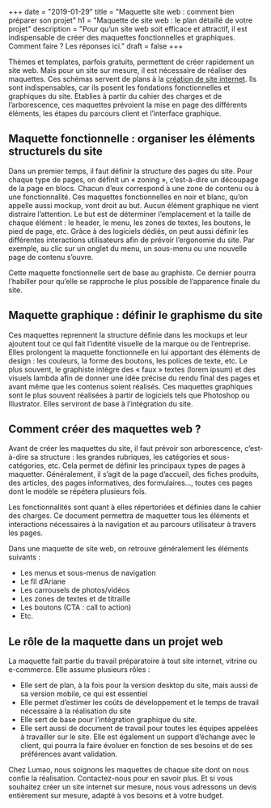 +++
date = "2019-01-29"
title = "Maquette site web : comment bien préparer son projet"
h1 = "Maquette de site web : le plan détaillé de votre projet"
description = "Pour qu’un site web soit efficace et attractif, il est indispensable de créer des maquettes fonctionnelles et graphiques. Comment faire ? Les réponses ici."
draft = false
+++

Thèmes et templates, parfois gratuits, permettent de créer rapidement un site web. Mais pour un site sur mesure, il est nécessaire de réaliser des maquettes. Ces schémas servent de plans à la [création de site internet](/site/). Ils sont indispensables, car ils posent les fondations fonctionnelles et graphiques du site. Etablies à partir du cahier des charges et de l’arborescence, ces maquettes prévoient la mise en page des différents éléments, les étapes du parcours client et l’interface graphique.

## Maquette fonctionnelle : organiser les éléments structurels du site

Dans un premier temps, il faut définir la structure des pages du site. Pour chaque type de pages, on définit un « zoning », c’est-à-dire un découpage de la page en blocs. Chacun d’eux correspond à une zone de contenu ou à une fonctionnalité. Ces maquettes fonctionnelles en noir et blanc, qu’on appelle aussi mockup, vont droit au but. Aucun élément graphique ne vient distraire l’attention. Le but est de déterminer l’emplacement et la taille de chaque élément : le header, le menu, les zones de textes, les boutons, le pied de page, etc. Grâce à des logiciels dédiés, on peut aussi définir les différentes interactions utilisateurs afin de prévoir l’ergonomie du site. Par exemple, au clic sur un onglet du menu, un sous-menu ou une nouvelle page de contenu s’ouvre.

Cette maquette fonctionnelle sert de base au graphiste. Ce dernier pourra l’habiller pour qu’elle se rapproche le plus possible de l’apparence finale du site.

## Maquette graphique : définir le graphisme du site

Ces maquettes reprennent la structure définie dans les mockups et leur ajoutent tout ce qui fait l’identité visuelle de la marque ou de l’entreprise. Elles prolongent la maquette fonctionnelle en lui apportant des éléments de design : les couleurs, la forme des boutons, les polices de texte, etc. Le plus souvent, le graphiste intègre des « faux » textes (lorem ipsum) et des visuels lambda afin de donner une idée précise du rendu final des pages et avant même que les contenus soient réalisés. Ces maquettes graphiques sont le plus souvent réalisées à partir de logiciels tels que Photoshop ou Illustrator. Elles serviront de base à l’intégration du site.

## Comment créer des maquettes web ?

Avant de créer les maquettes du site, il faut prévoir son arborescence, c’est-à-dire sa structure :  les grandes rubriques, les catégories et sous-catégories, etc. Cela permet de définir les principaux types de pages à maquetter. Généralement, il s’agit de la page d’accueil, des fiches produits, des articles, des pages informatives, des formulaires…, toutes ces pages dont le modèle se répétera plusieurs fois. 

Les fonctionnalités sont quant à elles répertoriées et définies dans le cahier des charges. Ce document permettra de maquetter tous les éléments et interactions nécessaires à la navigation et au parcours utilisateur à travers les pages.

Dans une maquette de site web, on retrouve généralement les éléments suivants :

-	Les menus et sous-menus de navigation
-	Le fil d’Ariane
-	Les carrousels de photos/vidéos
-	Les zones de textes et de titraille
-	Les boutons (CTA : call to action)
-	Etc.

## Le rôle de la maquette dans un projet web

La maquette fait partie du travail préparatoire à tout site internet, vitrine ou e-commerce. Elle assume plusieurs rôles :

-	Elle sert de plan, à la fois pour la version desktop du site, mais aussi de sa version mobile, ce qui est essentiel
-	Elle permet d’estimer les coûts de développement et le temps de travail nécessaire à la réalisation du site
-	Elle sert de base pour l’intégration graphique du site.
-	Elle sert aussi de document de travail pour toutes les équipes appelées à travailler sur le site. Elle est également un support d’échange avec le client, qui pourra la faire évoluer en fonction de ses besoins et de ses préférences avant validation.

Chez Lumao, nous soignons les maquettes de chaque site dont on nous confie la réalisation. Contactez-nous pour en savoir plus. Et si vous souhaitez créer un site internet sur mesure, nous vous adressons un devis entièrement sur mesure, adapté à vos besoins et à votre budget.